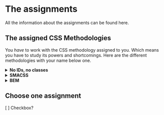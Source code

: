 # The assignments

All the information about the assignments can be found here.

## The assigned CSS Methodologies

You _have_ to work with the CSS methodology assigned to you. Which means you have to study its powers and shortcomings. Here are the different methodologies with your name below one.

<details>
<summary><strong>No IDs, no classes</strong></summary>

_Maikel vV, Bas, Annabel, Arash, Charlotte, Jesper, Justine, Koen, Max, Melissa, Robin H, Stan, Stijn, Tjebbe, Loc:_

You may not use the `.class` or `#id` selectors. Don’t worry though, you may use *all* other CSS *selectors and combinators*.
</details>

<details>
<summary><strong>SMACSS</strong></summary>

_Chelsea, Deanna, Dorus, Guus, Jesse, Joop, Karin, Maikel S, Martijn, Menno, Monika, Peppe-Quint, Sterre, Tim F, Wouter:_

You have to use the so called SMACSS methodology to style your project. You can [find all information about SMACSS here](https://smacss.com/)
</details>

<details>
<summary><strong>BEM</strong></summary>

_Daniel, Dennis, Folkert-Jan, Jeroen, Jim, Joost, Leonie, Marcel, May, Mitch, Nathan, Robin S, Steven, Tim R, Zekkie:_

You have to use the so called BEM methodology to style your project. Here’s [the website with all information about BEM](http://getbem.com/)
</details>

## Choose one assignment

[ ] Checkbox?